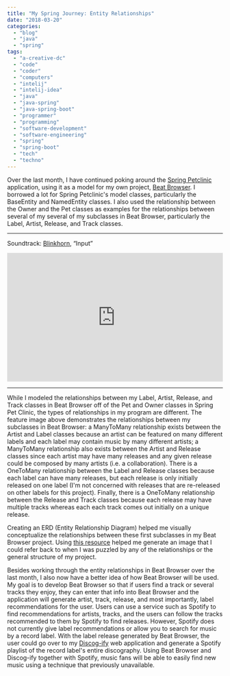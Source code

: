 ```yaml
---
title: "My Spring Journey: Entity Relationships"
date: "2018-03-20"
categories: 
  - "blog"
  - "java"
  - "spring"
tags: 
  - "a-creative-dc"
  - "code"
  - "coder"
  - "computers"
  - "intelij"
  - "intelij-idea"
  - "java"
  - "java-spring"
  - "java-spring-boot"
  - "programmer"
  - "programming"
  - "software-development"
  - "software-engineering"
  - "spring"
  - "spring-boot"
  - "tech"
  - "techno"
---
```


Over the last month, I have continued poking around the [Spring Petclinic](https://blinkhorn.net/blog/java/spring-journey-intro/) application, using it as a model for my own project, [Beat Browser](https://github.com/blinkhorn/beat-browser). I borrowed a lot for Spring Petclinic's model classes, particularly the BaseEntity and NamedEntity classes. I also used the relationship between the Owner and the Pet classes as examples for the relationships between several of my several of my subclasses in Beat Browser, particularly the Label, Artist, Release, and Track classes.

* * * 

Soundtrack: [Blinkhorn](https://soundcloud.com/blinkhorn), “Input”

<iframe src="https://w.soundcloud.com/player/?url=https%3A//api.soundcloud.com/tracks/308750459&amp;color=%23ff0000&amp;auto_play=false&amp;hide_related=false&amp;show_comments=true&amp;show_user=true&amp;show_reposts=false&amp;show_teaser=true&amp;visual=true" width="100%" height="300" frameborder="no" scrolling="no"></iframe>

* * *

While I modeled the relationships between my Label, Artist, Release, and Track classes in Beat Browser off of the Pet and Owner classes in Spring Pet Clinic, the types of relationships in my program are different. The feature image above demonstrates the relationships between my subclasses in Beat Browser: a ManyToMany relationship exists between the Artist and Label classes because an artist can be featured on many different labels and each label may contain music by many different artists; a ManyToMany relationship also exists between the Artist and Release classes since each artist may have many releases and any given release could be composed by many artists (i.e. a collaboration). There is a OneToMany relationship between the Label and Release classes because each label can have many releases, but each release is only initially released on one label (I'm not concerned with releases that are re-released on other labels for this project). Finally, there is a OneToMany relationship between the Release and Track classes because each release may have multiple tracks whereas each each track comes out initially on a unique release.

Creating an ERD (Entity Relationship Diagram) helped me visually conceptualize the relationships between these first subclasses in my Beat Browser project. Using [this resource](https://www.draw.io/) helped me generate an image that I could refer back to when I was puzzled by any of the relationships or the general structure of my project.

Besides working through the entity relationships in Beat Browser over the last month, I also now have a better idea of how Beat Browser will be used. My goal is to develop Beat Browser so that if users find a track or several tracks they enjoy, they can enter that info into Beat Browser and the application will generate artist, track, release, and most importantly, label recommendations for the user. Users can use a service such as Spotify to find recommendations for artists, tracks, and the users can follow the tracks recommended to them by Spotify to find releases. However, Spotify does not currently give label recommendations or allow you to search for music by a record label. With the label release generated by Beat Browser, the user could go over to my [Discog-ify](https://blinkhorn.github.io/discog-ify/) web application and generate a Spotify playlist of the record label's entire discography. Using Beat Browser and Discog-ify together with Spotify, music fans will be able to easily find new music using a technique that previously unavailable.

